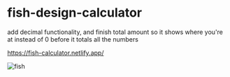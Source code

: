 # fish-design-calculator

add decimal functionality, and finish total amount so it shows where you're at instead of 0 before it totals all the numbers



https://fish-calculator.netlify.app/



![fish](https://user-images.githubusercontent.com/24884380/186921448-88eff0ca-8261-4e79-bbc4-dc7bbfda785d.jpg)
